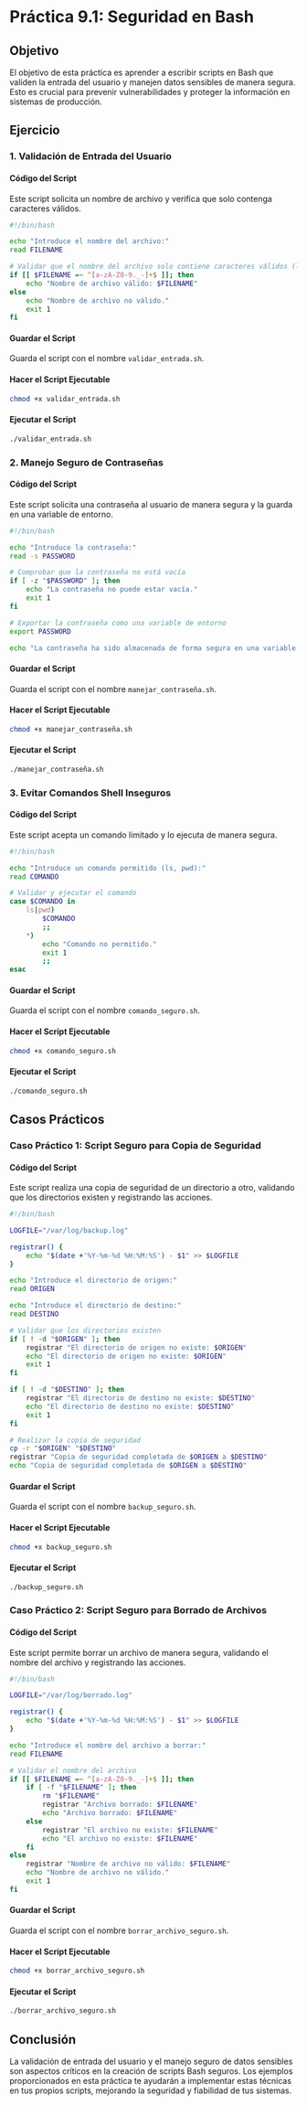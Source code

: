 # Práctica 9.1: Seguridad en Bash

## Objetivo

El objetivo de esta práctica es aprender a escribir scripts en Bash que validen la entrada del usuario y manejen datos sensibles de manera segura. Esto es crucial para prevenir vulnerabilidades y proteger la información en sistemas de producción.

## Ejercicio

### 1. Validación de Entrada del Usuario

#### Código del Script

Este script solicita un nombre de archivo y verifica que solo contenga caracteres válidos.

```bash
#!/bin/bash

echo "Introduce el nombre del archivo:"
read FILENAME

# Validar que el nombre del archivo solo contiene caracteres válidos (letras, números, guiones y guiones bajos)
if [[ $FILENAME =~ ^[a-zA-Z0-9._-]+$ ]]; then
    echo "Nombre de archivo válido: $FILENAME"
else
    echo "Nombre de archivo no válido."
    exit 1
fi
```

#### Guardar el Script

Guarda el script con el nombre `validar_entrada.sh`.

#### Hacer el Script Ejecutable

```bash
chmod +x validar_entrada.sh
```

#### Ejecutar el Script

```bash
./validar_entrada.sh
```

### 2. Manejo Seguro de Contraseñas

#### Código del Script

Este script solicita una contraseña al usuario de manera segura y la guarda en una variable de entorno.

```bash
#!/bin/bash

echo "Introduce la contraseña:"
read -s PASSWORD

# Comprobar que la contraseña no está vacía
if [ -z "$PASSWORD" ]; then
    echo "La contraseña no puede estar vacía."
    exit 1
fi

# Exportar la contraseña como una variable de entorno
export PASSWORD

echo "La contraseña ha sido almacenada de forma segura en una variable de entorno."
```

#### Guardar el Script

Guarda el script con el nombre `manejar_contraseña.sh`.

#### Hacer el Script Ejecutable

```bash
chmod +x manejar_contraseña.sh
```

#### Ejecutar el Script

```bash
./manejar_contraseña.sh
```

### 3. Evitar Comandos Shell Inseguros

#### Código del Script

Este script acepta un comando limitado y lo ejecuta de manera segura.

```bash
#!/bin/bash

echo "Introduce un comando permitido (ls, pwd):"
read COMANDO

# Validar y ejecutar el comando
case $COMANDO in
    ls|pwd)
        $COMANDO
        ;;
    *)
        echo "Comando no permitido."
        exit 1
        ;;
esac
```

#### Guardar el Script

Guarda el script con el nombre `comando_seguro.sh`.

#### Hacer el Script Ejecutable

```bash
chmod +x comando_seguro.sh
```

#### Ejecutar el Script

```bash
./comando_seguro.sh
```

## Casos Prácticos

### Caso Práctico 1: Script Seguro para Copia de Seguridad

#### Código del Script

Este script realiza una copia de seguridad de un directorio a otro, validando que los directorios existen y registrando las acciones.

```bash
#!/bin/bash

LOGFILE="/var/log/backup.log"

registrar() {
    echo "$(date +'%Y-%m-%d %H:%M:%S') - $1" >> $LOGFILE
}

echo "Introduce el directorio de origen:"
read ORIGEN

echo "Introduce el directorio de destino:"
read DESTINO

# Validar que los directorios existen
if [ ! -d "$ORIGEN" ]; then
    registrar "El directorio de origen no existe: $ORIGEN"
    echo "El directorio de origen no existe: $ORIGEN"
    exit 1
fi

if [ ! -d "$DESTINO" ]; then
    registrar "El directorio de destino no existe: $DESTINO"
    echo "El directorio de destino no existe: $DESTINO"
    exit 1
fi

# Realizar la copia de seguridad
cp -r "$ORIGEN" "$DESTINO"
registrar "Copia de seguridad completada de $ORIGEN a $DESTINO"
echo "Copia de seguridad completada de $ORIGEN a $DESTINO"
```

#### Guardar el Script

Guarda el script con el nombre `backup_seguro.sh`.

#### Hacer el Script Ejecutable

```bash
chmod +x backup_seguro.sh
```

#### Ejecutar el Script

```bash
./backup_seguro.sh
```

### Caso Práctico 2: Script Seguro para Borrado de Archivos

#### Código del Script

Este script permite borrar un archivo de manera segura, validando el nombre del archivo y registrando las acciones.

```bash
#!/bin/bash

LOGFILE="/var/log/borrado.log"

registrar() {
    echo "$(date +'%Y-%m-%d %H:%M:%S') - $1" >> $LOGFILE
}

echo "Introduce el nombre del archivo a borrar:"
read FILENAME

# Validar el nombre del archivo
if [[ $FILENAME =~ ^[a-zA-Z0-9._-]+$ ]]; then
    if [ -f "$FILENAME" ]; then
        rm "$FILENAME"
        registrar "Archivo borrado: $FILENAME"
        echo "Archivo borrado: $FILENAME"
    else
        registrar "El archivo no existe: $FILENAME"
        echo "El archivo no existe: $FILENAME"
    fi
else
    registrar "Nombre de archivo no válido: $FILENAME"
    echo "Nombre de archivo no válido."
    exit 1
fi
```

#### Guardar el Script

Guarda el script con el nombre `borrar_archivo_seguro.sh`.

#### Hacer el Script Ejecutable

```bash
chmod +x borrar_archivo_seguro.sh
```

#### Ejecutar el Script

```bash
./borrar_archivo_seguro.sh
```

## Conclusión

La validación de entrada del usuario y el manejo seguro de datos sensibles son aspectos críticos en la creación de scripts Bash seguros. Los ejemplos proporcionados en esta práctica te ayudarán a implementar estas técnicas en tus propios scripts, mejorando la seguridad y fiabilidad de tus sistemas.